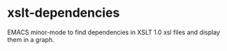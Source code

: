 xslt-dependencies
=================

EMACS minor-mode to find dependencies in XSLT 1.0 xsl files and display them in a graph.
